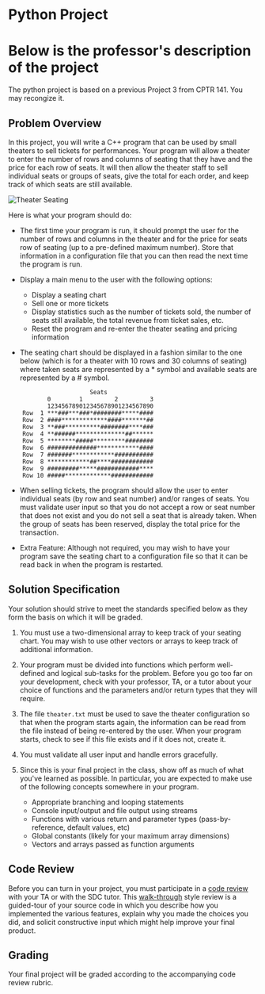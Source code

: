# Python Project
# Below is the professor's description of the project
The python project is based on a previous Project 3 from CPTR 141.
You may recongize it.

## Problem Overview
In this project, you will write a C++ program that can be used by small theaters to sell tickets for performances.  Your program will allow a theater to enter the number of rows and columns of seating
that they have and the price for each row of seats.  It will then allow the theater staff to sell individual seats or groups of seats, give the total for each order, and keep track of which seats are still available.

![Theater Seating](http://www.preferred-seating.com/images/Phoenix-Elite-36-Front.jpg)

Here is what your program should do: 

* The first time your program is run, it should prompt the user for the number of rows and columns in the theater and for the price for seats row of seating (up to a pre-defined maximum number).  Store that information in a configuration file that you can then read the next time the program is run.

* Display a main menu to the user with the following options:

    * Display a seating chart
    * Sell one or more tickets
    * Display statistics such as the number of tickets sold, the number of seats still available, the total revenue from ticket sales, etc.
    * Reset the program and re-enter the theater seating and pricing information

* The seating chart should be displayed in a fashion similar to the one below (which is for a theater with 10 rows and 30 columns of seating) where taken seats are represented by a * symbol and available seats are represented by a # symbol.

```text
                       Seats
           0        1         2         3
           123456789012345678901234567890
    Row  1 ***###***###*########*****####
    Row  2 ####*************####*******##
    Row  3 **###**********########****###
    Row  4 **######**************##******
    Row  5 ********#####*********########
    Row  6 ##############************####
    Row  7 #######************###########
    Row  8 ************##****############
    Row  9 #########*****############****
    Row 10 #####*************############
```

*  When selling tickets, the program should allow the user to enter individual seats (by row and seat number) and/or ranges of seats.  You must validate user input so that you do not accept a row or seat
  number that does not exist and you do not sell a seat that is already taken. When the group of seats has been reserved, display the total price for the transaction.

*  Extra Feature: Although not required, you may wish to have your program save the seating chart to a configuration file so that it can be read back in when the program is restarted.

## Solution Specification
Your solution should strive to meet the standards specified below as they form the basis on which it will be graded.

1. You must use a two-dimensional array to keep track of your seating chart.  You may wish to use other vectors or arrays to keep track of additional information.

2. Your program must be divided into functions which perform well-defined and logical sub-tasks for the problem.  Before you go too far on your development, check with your professor, TA, or a tutor about your choice of functions and the parameters and/or return types that they will require.

3. The file `theater.txt` must be used to save the theater configuration so that when the program starts again, the information can be read from the file instead of being re-entered by the user. When your program starts, check to see if this file exists and if it does not, create it.

3. You must validate all user input and handle errors gracefully.

5. Since this is your final project in the class, show off as much of what you've learned as possible.  In particular, you are expected to make use of the following concepts somewhere in your program.

   * Appropriate branching and looping statements
   * Console input/output and file output using streams
   * Functions with various return and parameter types (pass-by-reference, default values, etc)
   * Global constants (likely for your maximum array dimensions)
   * Vectors and arrays passed as function arguments

## Code Review
Before you can turn in your project, you must participate in a [code review](https://en.wikipedia.org/wiki/Code_review) with your TA or with the SDC tutor.
This [walk-through](https://en.wikipedia.org/wiki/) style review is a guided-tour of your source code in which you describe how you implemented the various features, explain why you made the choices you did, and solicit constructive input which might help improve your final product.  

## Grading
Your final project will be graded according to the accompanying code review rubric.
